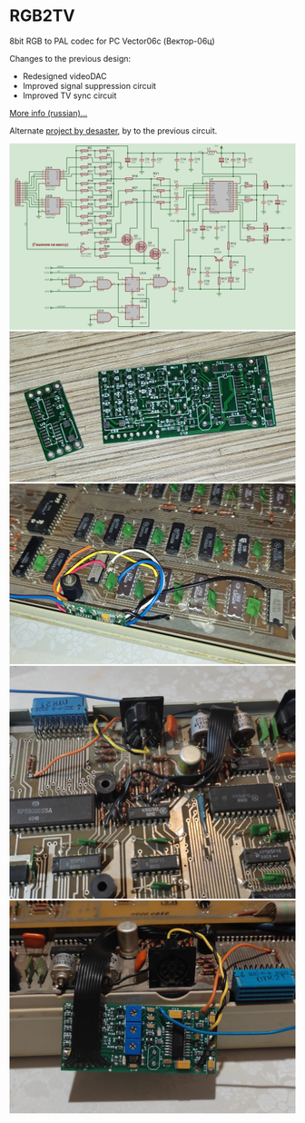 # RGB2TV
8bit RGB to PAL codec for PC Vector06c (Вектор-06ц)

Changes to the previous design:
* Redesigned videoDAC
* Improved signal suppression circuit
* Improved TV sync circuit

[More info (russian)...](https://zx-pk.ru/threads/8739-vektor-06ts-videovykhod-podklyuchenie-k-tv.html?p=1138143&viewfull=1#post1138143)

Alternate [project by desaster](https://github.com/desaster/vector06c-rgb2tv.git), by to the previous circuit.

![Circuit](/RGB2TV8m.png)
![Board](/Photos/IMG_20211127_100254-min.jpg)
![Board](/Photos/IMG_20211127_220917-min.jpg)
![Board](/Photos/IMG_20211127_225612-min.jpg)
![Board](/Photos/IMG_20211127_235513-min.jpg)
